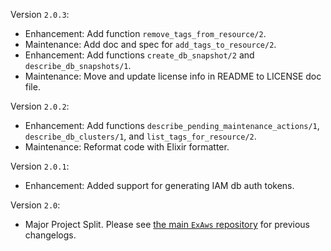 Version `2.0.3`:

- Enhancement: Add function `remove_tags_from_resource/2`.
- Maintenance: Add doc and spec for `add_tags_to_resource/2`.
- Enhancement: Add functions `create_db_snapshot/2` and `describe_db_snapshots/1`.
- Maintenance: Move and update license info in README to LICENSE doc file.

Version `2.0.2`:

- Enhancement: Add functions `describe_pending_maintenance_actions/1`, `describe_db_clusters/1`, and `list_tags_for_resource/2`.
- Maintenance: Reformat code with Elixir formatter.

Version `2.0.1`:

- Enhancement: Added support for generating IAM db auth tokens.

Version `2.0`:

- Major Project Split. Please see [the main `ExAws` repository](https://github.com/ex-aws/ex_aws_rds) for previous changelogs.
